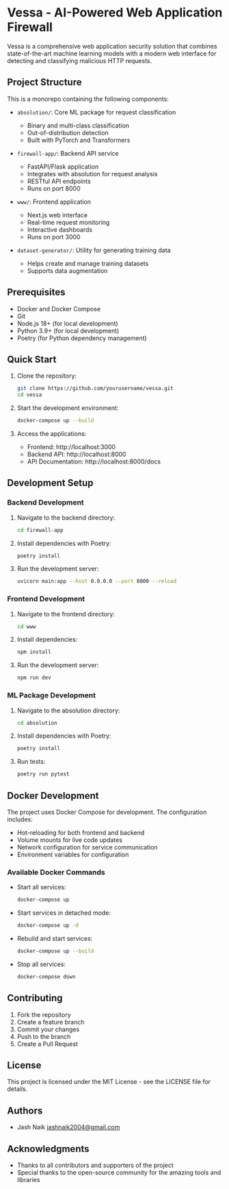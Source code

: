 # Vessa - AI-Powered Web Application Firewall

Vessa is a comprehensive web application security solution that combines state-of-the-art machine learning models with a modern web interface for detecting and classifying malicious HTTP requests.

## Project Structure

This is a monorepo containing the following components:

- `absolution/`: Core ML package for request classification
  - Binary and multi-class classification
  - Out-of-distribution detection
  - Built with PyTorch and Transformers

- `firewall-app/`: Backend API service
  - FastAPI/Flask application
  - Integrates with absolution for request analysis
  - RESTful API endpoints
  - Runs on port 8000

- `www/`: Frontend application
  - Next.js web interface
  - Real-time request monitoring
  - Interactive dashboards
  - Runs on port 3000

- `dataset-generator/`: Utility for generating training data
  - Helps create and manage training datasets
  - Supports data augmentation

## Prerequisites

- Docker and Docker Compose
- Git
- Node.js 18+ (for local development)
- Python 3.9+ (for local development)
- Poetry (for Python dependency management)

## Quick Start

1. Clone the repository:
   ```bash
   git clone https://github.com/yourusername/vessa.git
   cd vessa
   ```

2. Start the development environment:
   ```bash
   docker-compose up --build
   ```

3. Access the applications:
   - Frontend: http://localhost:3000
   - Backend API: http://localhost:8000
   - API Documentation: http://localhost:8000/docs

## Development Setup

### Backend Development

1. Navigate to the backend directory:
   ```bash
   cd firewall-app
   ```

2. Install dependencies with Poetry:
   ```bash
   poetry install
   ```

3. Run the development server:
   ```bash
   uvicorn main:app --host 0.0.0.0 --port 8000 --reload
   ```

### Frontend Development

1. Navigate to the frontend directory:
   ```bash
   cd www
   ```

2. Install dependencies:
   ```bash
   npm install
   ```

3. Run the development server:
   ```bash
   npm run dev
   ```

### ML Package Development

1. Navigate to the absolution directory:
   ```bash
   cd absolution
   ```

2. Install dependencies with Poetry:
   ```bash
   poetry install
   ```

3. Run tests:
   ```bash
   poetry run pytest
   ```

## Docker Development

The project uses Docker Compose for development. The configuration includes:

- Hot-reloading for both frontend and backend
- Volume mounts for live code updates
- Network configuration for service communication
- Environment variables for configuration

### Available Docker Commands

- Start all services:
  ```bash
  docker-compose up
  ```

- Start services in detached mode:
  ```bash
  docker-compose up -d
  ```

- Rebuild and start services:
  ```bash
  docker-compose up --build
  ```

- Stop all services:
  ```bash
  docker-compose down
  ```

## Contributing

1. Fork the repository
2. Create a feature branch
3. Commit your changes
4. Push to the branch
5. Create a Pull Request

## License

This project is licensed under the MIT License - see the LICENSE file for details.

## Authors

- Jash Naik <jashnaik2004@gmail.com>

## Acknowledgments

- Thanks to all contributors and supporters of the project
- Special thanks to the open-source community for the amazing tools and libraries 